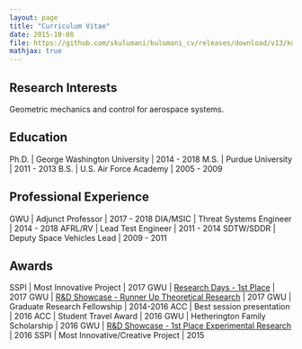 ```yaml
---
layout: page
title: "Curriculum Vitae"
date: 2015-10-08
file: https://github.com/skulumani/kulumani_cv/releases/download/v13/kulumani_cv.pdf
mathjax: true
---
```


## Research Interests

Geometric mechanics and control for aerospace systems.

## Education

Ph.D. | George Washington University | 2014 - 2018
M.S.  | Purdue University            | 2011 - 2013
B.S.  | U.S. Air Force Academy       | 2005 - 2009

## Professional Experience

GWU       | Adjunct Professor          | 2017 - 2018
DIA/MSIC  | Threat Systems Engineer    | 2014 - 2018
AFRL/RV   | Lead Test Engineer         | 2011 - 2014
SDTW/SDDR | Deputy Space Vehicles Lead | 2009 - 2011

## Awards

SSPI | Most Innovative Project                                       | 2017
GWU  | [Research Days - 1st Place][research_days]                    | 2017
GWU  | [R&D Showcase - Runner Up Theoretical Research][rd_showcase]  | 2017
GWU  | Graduate Research Fellowship                                  | 2014-2016
ACC  | Best session presentation                                     | 2016
ACC  | Student Travel Award                                          | 2016
GWU  | Hetherington Family Scholarship                               | 2016
GWU  | [R&D Showcase - 1st Place Experimental Research][rd_showcase] | 2016
SSPI | Most Innovative/Creative Project                              | 2015

[research_days]: http://researchdays.gwu.edu/
[rd_showcase]: https://www.seas.gwu.edu/showcase-history
